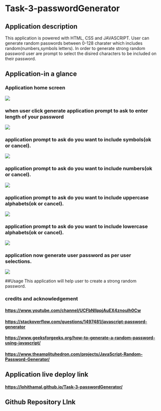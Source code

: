 # Task-3-passwordGenerator
## Application description
This application is powered with HTML, CSS and JAVASCRIPT.
User can generate random passwords between 0-128 charater which includes random(numbers,symbols letters).
In order to generate strong random password user are prompt to select the disired characters to be included on their password.
## Application-in a glance

### Application home screen
![](images/passwordGenerator-1.JPG)
### when user click generate application prompt to ask to enter length of your password
![](images/passwordGenerator-2.JPG)
### application prompt to ask do you want to include symbols(ok or cancel).
![](images/passwordGenerator-3.JPG)
### application prompt to ask do you want to include numbers(ok or cancel).
![](images/passwordGenerator-4.JPG)
### application prompt to ask do you want to include uppercase alphabets(ok or cancel).
![](images/passwordGenerator-5.JPG)
### application prompt to ask do you want to include lowercase alphabets(ok or cancel).
![](images/passwordGenerator-6.JPG)
### application now generate user password as per user selections.
![](images/passwordGenerator-7.JPG)

##Usage
This application will help user to create a strong random password.

### credits and acknowledgement 
#### https://www.youtube.com/channel/UCFbNIlppjAuEX4znoulh0Cw
#### https://stackoverflow.com/questions/1497481/javascript-password-generator
#### https://www.geeksforgeeks.org/how-to-generate-a-random-password-using-javascript/
#### https://www.theamplituhedron.com/projects/JavaScript-Random-Password-Generator/

## Application live deploy link
#### https://lohithamal.github.io/Task-3-passwordGenerator/

## Github Repository LInk

